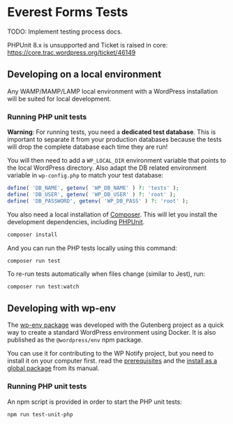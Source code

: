 # Everest Forms Tests

TODO: Implement testing process docs.

PHPUnit 8.x is unsupported and Ticket is raised in core: https://core.trac.wordpress.org/ticket/46149

## Developing on a local environment

Any WAMP/MAMP/LAMP local environment with a WordPress installation will be suited for local development.

### Running PHP unit tests

**Warning**: For running tests, you need a **dedicated test database**. This is important to separate it from your production databases because the tests will drop the complete database each time they are run!

You will then need to add a `WP_LOCAL_DIR` environment variable that points to the local WordPress directory. Also adapt the DB related environment variable in `wp-config.php` to match your test database:

```php
define( 'DB_NAME', getenv( 'WP_DB_NAME' ) ?: 'tests' );
define( 'DB_USER', getenv( 'WP_DB_USER' ) ?: 'root' );
define( 'DB_PASSWORD', getenv( 'WP_DB_PASS' ) ?: 'root' );
```

You also need a local installation of [Composer](https://getcomposer.org/doc/00-intro.md). This will let you install the development dependencies, including [PHPUnit](https://phpunit.de/).

```bash
composer install
```

And you can run the PHP tests locally using this command:

```bash
composer run test
```

To re-run tests automatically when files change (similar to Jest), run:

```
composer run test:watch
```

## Developing with wp-env

The [wp-env package](https://developer.wordpress.org/block-editor/packages/packages-env/) was developed with the Gutenberg project as a quick way to create a standard WordPress environment using Docker. It is also published as the `@wordpress/env` npm package.

You can use it for contributing to the WP Notify project, but you need to install it on your computer first. read the [prerequisites](https://developer.wordpress.org/block-editor/packages/packages-env/#prerequisites) and the [install as a global package](https://developer.wordpress.org/block-editor/packages/packages-env/#installation-as-a-global-package) from its manual.

### Running PHP unit tests

An npm script is provided in order to start the PHP unit tests:

```bash
npm run test-unit-php
```
